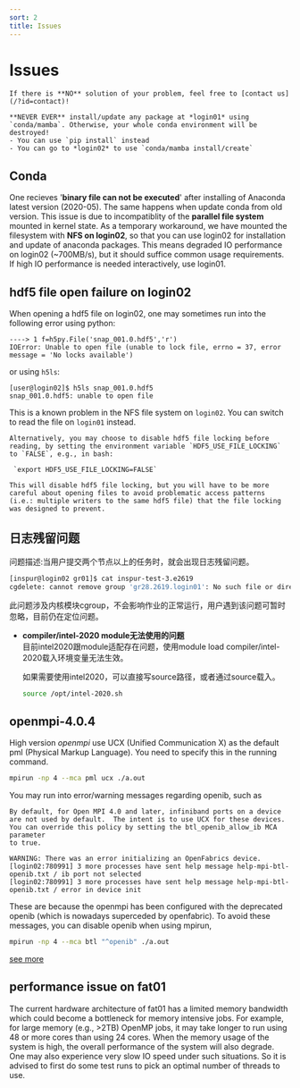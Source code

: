 ```yaml
---
sort: 2
title: Issues
---
```


# Issues

```note
If there is **NO** solution of your problem, feel free to [contact us](/?id=contact)!
```

```danger
**NEVER EVER** install/update any package at *login01* using `conda/mamba`. Otherwise, your whole conda environment will be destroyed!   
- You can use `pip install` instead   
- You can go to *login02* to use `conda/mamba install/create`   
```

## **Conda**   
One recieves '**binary file can not be executed**' after installing of Anaconda latest version (2020-05). 
The same happens when update conda from old version.
This issue is due to incompatiblity of the **parallel file system** mounted in kernel state. 
As a temporary workaround, we have mounted the filesystem with **NFS on login02**, so that you can use login02 for installation and update of anaconda packages. This means degraded IO performance on login02 (~700MB/s), but it should suffice common usage requirements. If high IO performance is needed interactively, use login01.

## hdf5 file open failure on login02
When opening a hdf5 file on login02, one may sometimes run into the following error
using python:

```
----> 1 f=h5py.File('snap_001.0.hdf5','r')
IOError: Unable to open file (unable to lock file, errno = 37, error message = 'No locks available')
```

or using `h5ls`:

```
[user@login02]$ h5ls snap_001.0.hdf5 
snap_001.0.hdf5: unable to open file
```

This is a known problem in the NFS file system on `login02`. You can switch to read the file on `login01` instead.

```warning
Alternatively, you may choose to disable hdf5 file locking before reading, by setting the environment variable `HDF5_USE_FILE_LOCKING` to `FALSE`, e.g., in bash:

 `export HDF5_USE_FILE_LOCKING=FALSE`

This will disable hdf5 file locking, but you will have to be more careful about opening files to avoid problematic access patterns (i.e.: multiple writers to the same hdf5 file) that the file locking was designed to prevent. 
```

## **日志残留问题**        

  问题描述:当用户提交两个节点以上的任务时，就会出现日志残留问题。

  ```bash
  [inspur@login02 gr01]$ cat inspur-test-3.e2619
  cgdelete: cannot remove group 'gr28.2619.login01': No such file or directory
  ```

  此问题涉及内核模块cgroup，不会影响作业的正常运行，用户遇到该问题可暂时忽略，目前仍在定位问题。

- **compiler/intel-2020 module无法使用的问题**     
  目前intel2020跟module适配存在问题，使用module load compiler/intel-2020载入环境变量无法生效。

  如果需要使用intel2020，可以直接写source路径，或者通过source载入。

  ```bash
  source /opt/intel-2020.sh
  ```

## **openmpi-4.0.4**     
High version *openmpi* use UCX (Unified Communication X) as the default pml (Physical Markup Language).
You need to specify this in the running command.

```bash
mpirun -np 4 --mca pml ucx ./a.out
```

You may run into error/warning messages regarding openib, such as 
```
By default, for Open MPI 4.0 and later, infiniband ports on a device
are not used by default.  The intent is to use UCX for these devices.
You can override this policy by setting the btl_openib_allow_ib MCA parameter
to true.

WARNING: There was an error initializing an OpenFabrics device.
[login02:780991] 3 more processes have sent help message help-mpi-btl-openib.txt / ib port not selected
[login02:780991] 3 more processes have sent help message help-mpi-btl-openib.txt / error in device init
```
These are because the openmpi has been configured with the deprecated openib (which is nowadays superceded by openfabric). To avoid these messages, you can disable openib when using mpirun,
```bash
mpirun -np 4 --mca btl "^openib" ./a.out
```


[see more](https://github.com/openucx/ucx/wiki/OpenMPI-and-OpenSHMEM-installation-with-UCX)

## **performance issue on fat01**   
The current hardware architecture of fat01 has a limited memory bandwidth which could become a bottleneck for memory intensive jobs. For example, for large memory (e.g., >2TB) OpenMP jobs, it may take longer to run using 48 or more cores than using 24 cores. When the memory usage of the system is high, the overall performance of the system will also degrade. One may also experience very slow IO speed under such situations. So it is advised to first do some test runs to pick an optimal number of threads to use. 
